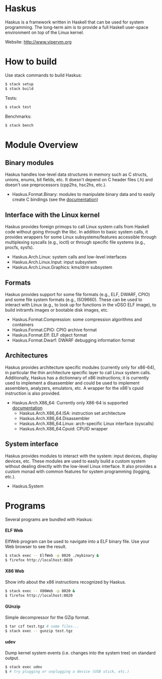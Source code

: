 # Haskus

Haskus is a framework written in Haskell that can be used for system programming. The long-term aim is to provide a full Haskell user-space environment on top of the Linux kernel.

Website: http://www.vipervm.org

# How to build

Use stack commands to build Haskus:

```bash
$ stack setup
$ stack build
```

Tests:
```bash
$ stack test
```

Benchmarks:
```bash
$ stack bench
```

# Module Overview

## Binary modules

Haskus handles low-level data structures in memory such as C structs, unions, enums, bit fields, etc. It doesn't depend on C header files (.h) and doesn't use preprocessors (cpp2hs, hsc2hs, etc.).

* Haskus.Format.Binary: modules to manipulate binary data and to easily create
  C bindings (see the [documentation](doc/manual/binary.md))

## Interface with the Linux kernel

Haskus provides foreign primops to call Linux system calls from Haskell code without going through the libc. In addition to basic system calls, it provides wrappers for some Linux subsystems/features accessible through multiplexing syscalls (e.g., ioctl) or through specific file systems (e.g., procfs, sysfs).

* Haskus.Arch.Linux: system calls and low-level interfaces
* Haskus.Arch.Linux.Input: input subsystem
* Haskus.Arch.Linux.Graphics: kms/drm subsystem

## Formats

Haskus provides support for some file formats (e.g., ELF, DWARF, CPIO) and some file system formats (e.g., ISO9660). These can be used to interact with Linux (e.g., to look up for functions in the vDSO ELF image), to build initramfs images or bootable disk images, etc.

* Haskus.Format.Compression: some compression algorithms and containers
* Haskus.Format.CPIO: CPIO archive format
* Haskus.Format.Elf: ELF object format
* Haskus.Format.Dwarf: DWARF debugging information format

## Architectures

Haskus provides architecture specific modules (currently only for x86-64), in particular the thin architecture specific layer to call Linux system calls. Additionally, Haskus has a dictionnary of x86 instructions; it is currently used to implement a disassembler and could be used to implement assemblers, analyzers, emulators, etc. A wrapper for the x86's cpuid instruction is also provided.

* Haskus.Arch.X86_64: Currently only X86-64 is supported [documentation](doc/manual/x86.md)
   * Haskus.Arch.X86_64.ISA: instruction set architecture
   * Haskus.Arch.X86_64.Disassembler
   * Haskus.Arch.X86_64.Linux: arch-specific Linux interface (syscalls)
   * Haskus.Arch.X86_64.Cpuid: CPUID wrapper


## System interface

Haskus provides modules to interact with the system: input devices, display devices, etc. These modules are used to easily build a custom system without dealing directly with the low-level Linux interface. It also provides a custom monad with common features for system programming (logging, etc.).

* Haskus.System

# Programs

Several programs are bundled with Haskus:

#### ELF Web

ElfWeb program can be used to navigate into a ELF binary file. Use your Web
browser to see the result.

```bash
$ stack exec -- ElfWeb -p 8020 ./mybinary &
$ firefox http://localhost:8020
```

#### X86 Web

Show info about the x86 instructions recognized by Haskus.

```bash
$ stack exec -- X86Web -p 8020 &
$ firefox http://localhost:8020
```

#### GUnzip

Simple decompressor for the GZip format.

```bash
$ tar czf test.tgz # some files...
$ stack exec -- gunzip test.tgz
```

#### udev

Dump kernel system events (i.e. changes into the system tree) on standard output.

```bash
$ stack exec udev
$ # try plugging or unplugging a device (USB stick, etc.)
```
